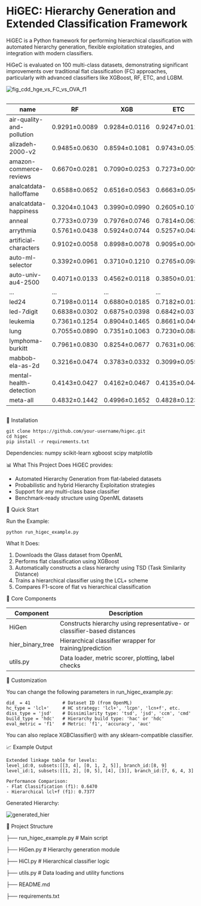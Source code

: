 # HiGEC: Hierarchy Generation and Extended Classification Framework
HiGEC is a Python framework for performing hierarchical classification with automated hierarchy generation, flexible exploitation strategies, and integration with modern classifiers.

HiGeC is evaluated on 100 multi-class datasets, demonstrating significant improvements over traditional flat classification (FC) approaches, particularly with advanced classifiers like XGBoost, RF, ETC, and LGBM.

![fig_cdd_hge_vs_FC_vs_OVA_f1]()

<div style="overflow-x:auto;">

| name                      | RF            | XGB           | ETC           | LGB           | LCN[XGB]+      | LCPN[ETC]+F[XGB] | LCPN[RF]+F[XGB] | LCPN[XGB]+F[XGB] |
|----------------------------|---------------|---------------|---------------|---------------|----------------|-----------------|-----------------|-----------------|
| air-quality-and-pollution | 0.9291±0.0089 | 0.9284±0.0116 | 0.9247±0.0110 | 0.9290±0.0105 | 0.9271±0.0119 | 0.9291±0.0114   | 0.9289±0.0112   | 0.9290±0.0101   |
| alizadeh-2000-v2          | 0.9485±0.0630 | 0.8594±0.1081 | 0.9743±0.0515 | 0.9440±0.0668 | 0.8841±0.1039 | 0.8809±0.1219   | 0.8681±0.1153   | 0.9357±0.0643   |
| amazon-commerce-reviews    | 0.6670±0.0281 | 0.7090±0.0253 | 0.7273±0.0098 | 0.7077±0.0294 | 0.5945±0.0203 | 0.7402±0.0221   | 0.7257±0.0262   | 0.5890±0.0157   |
| analcatdata-halloffame     | 0.6588±0.0652 | 0.6516±0.0563 | 0.6663±0.0507 | 0.6490±0.0648 | 0.6565±0.0733 | 0.6530±0.0621   | 0.6532±0.0624   | 0.6474±0.0738   |
| analcatdata-happiness      | 0.3204±0.1043 | 0.3990±0.0990 | 0.2605±0.1078 | 0.5259±0.1395 | 0.5285±0.0643 | 0.4019±0.1092   | 0.4019±0.1092   | 0.3601±0.0962   |
| anneal                     | 0.7733±0.0739 | 0.7976±0.0746 | 0.7814±0.0627 | 0.7722±0.0749 | 0.7690±0.0866 | 0.7995±0.0811   | 0.8021±0.0887   | 0.7871±0.0717   |
| arrythmia                  | 0.5761±0.0438 | 0.5924±0.0744 | 0.5257±0.0488 | 0.5946±0.0609 | 0.6397±0.0380 | 0.6305±0.0654   | 0.6281±0.0664   | 0.6267±0.0755   |
| artificial-characters       | 0.9102±0.0058 | 0.8998±0.0078 | 0.9095±0.0065 | 0.9119±0.0081 | 0.8917±0.0055 | 0.9199±0.0060   | 0.9139±0.0067   | 0.9102±0.0069   |
| auto-ml-selector           | 0.3392±0.0961 | 0.3710±0.1210 | 0.2765±0.0984 | 0.3560±0.1240 | 0.3635±0.1234 | 0.3682±0.1178   | 0.3782±0.1265   | 0.3922±0.1208   |
| auto-univ-au4-2500         | 0.4071±0.0133 | 0.4562±0.0118 | 0.3850±0.0127 | 0.4627±0.0145 | 0.4670±0.0118 | 0.4560±0.0119   | 0.4560±0.0119   | 0.4071±0.0133   |
| ...                        | ...           | ...           | ...           | ...           | ...            | ...             | ...             | ...             |
| led24                     | 0.7198±0.0114 | 0.6880±0.0185 | 0.7182±0.0130 | 0.6972±0.0196 | 0.6946±0.0184 | 0.6968±0.0155   | 0.6969±0.0149   | 0.7105±0.0122   |
| led-7digit                | 0.6838±0.0302 | 0.6875±0.0398 | 0.6842±0.0377 | 0.6917±0.0420 | 0.6995±0.0331 | 0.6866±0.0457   | 0.6858±0.0352   | 0.7006±0.0449   |
| leukemia                  | 0.7361±0.1254 | 0.8904±0.1465 | 0.8661±0.0404 | 0.9422±0.0632 | 0.8894±0.1482 | 0.9156±0.1121   | 0.9395±0.0634   | 0.8799±0.1330   |
| lung                      | 0.7055±0.0890 | 0.7351±0.1063 | 0.7230±0.0884 | 0.8637±0.1030 | 0.8545±0.0653 | 0.7760±0.1018   | 0.7532±0.1029   | 0.7181±0.0490   |
| lymphoma-burkitt          | 0.7961±0.0830 | 0.8254±0.0677 | 0.7631±0.0627 | 0.7967±0.0499 | 0.7636±0.0822 | 0.8255±0.0705   | 0.8255±0.0705   | 0.7995±0.0957   |
| mabbob-ela-as-2d          | 0.3216±0.0474 | 0.3783±0.0332 | 0.3099±0.0553 | 0.3652±0.0377 | 0.3770±0.0306 | 0.3717±0.0275   | 0.3841±0.0305   | 0.3291±0.0511   |
| mental-health-detection    | 0.4143±0.0427 | 0.4162±0.0467 | 0.4135±0.0449 | 0.4136±0.0520 | 0.4261±0.0453 | 0.4255±0.0456   | 0.4269±0.0434   | 0.4281±0.0458   |
| meta-all                  | 0.4832±0.1442 | 0.4996±0.1652 | 0.4828±0.1230 | 0.3979±0.1432 | 0.4590±0.1504 | 0.5044±0.1712   | 0.5044±0.1712   | 0.4859±0.1372   |

</div>


🔧 Installation
```
git clone https://github.com/your-username/higec.git
cd higec
pip install -r requirements.txt
```
Dependencies:
numpy
scikit-learn
xgboost
scipy
matplotlib


📊 What This Project Does
HiGEC provides:
- Automated Hierarchy Generation from flat-labeled datasets
- Probabilistic and hybrid Hierarchy Exploitation strategies
- Support for any multi-class base classifier
- Benchmark-ready structure using OpenML datasets


🚀 Quick Start

Run the Example:
```
python run_higec_example.py
```
What It Does:
1. Downloads the Glass dataset from OpenML
2. Performs flat classification using XGBoost
3. Automatically constructs a class hierarchy using TSD (Task Similarity Distance)
4. Trains a hierarchical classifier using the LCL+ scheme
5. Compares F1-score of flat vs hierarchical classification


🧱 Core Components

| Component | Description |
| --- | --- |
| HiGen | Constructs hierarchy using representative- or classifier-based distances |
| hier_binary_tree | Hierarchical classifier wrapper for training/prediction |
| utils.py | Data loader, metric scorer, plotting, label checks |


🧪 Customization

You can change the following parameters in run_higec_example.py:
```
did_ = 41            # Dataset ID (from OpenML)
hc_type = 'lcl+'     # HC strategy: 'lcl+', 'lcpn', 'lcn+f', etc.
diss_type = 'jsd'    # Dissimilarity type: 'tsd', 'jsd', 'ccm', 'cmd'
build_type = 'hdc'   # Hierarchy build type: 'hac' or 'hdc'
eval_metric = 'f1'   # Metric: 'f1', 'accuracy', 'auc'
```
You can also replace XGBClassifier() with any sklearn-compatible classifier.


📈 Example Output
```
Extended linkage table for levels:
level_id:0, subsets:[[3, 4], [0, 1, 2, 5]], branch_id:[8, 9]
level_id:1, subsets:[[1, 2], [0, 5], [4], [3]], branch_id:[7, 6, 4, 3]

Performance Comparison:
- Flat Classification (f1): 0.6470
- Hierarchical lcl+f (f1): 0.7377
```
Generated Hierarchy:

![generated_hier](https://github.com/user-attachments/assets/fa009a38-bb18-4355-9249-2e9d4264da18)

📂 Project Structure

├── run_higec_example.py     # Main script

├── HiGen.py                 # Hierarchy generation module

├── HiCl.py                  # Hierarchical classifier logic

├── utils.py                 # Data loading and utility functions

├── README.md

├── requirements.txt

